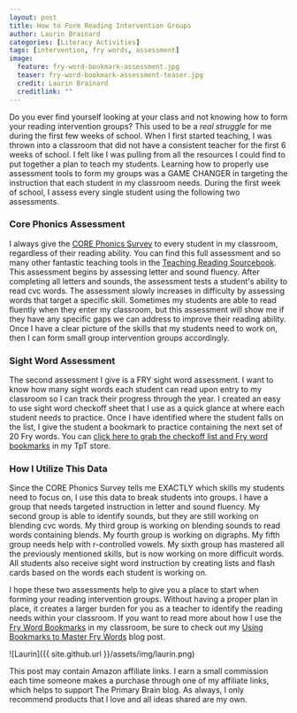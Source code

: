 ```yaml
---
layout: post
title: How to Form Reading Intervention Groups
author: Laurin Brainard
categories: [Literacy Activities]
tags: [intervention, fry words, assessment]
image:
  feature: fry-word-bookmark-assessment.jpg
  teaser: fry-word-bookmark-assessment-teaser.jpg
  credit: Laurin Brainard
  creditlink: ""
---
```

Do you ever find yourself looking at your class and not knowing how to form your reading intervention groups? This used to be a *real struggle* for me during the first few weeks of school. When I first started teaching, I was thrown into a classroom that did not have a consistent teacher for the first 6 weeks of school. I felt like I was pulling from all the resources I could find to put together a plan to teach my students. Learning how to properly use assessment tools to form my groups was a GAME CHANGER in targeting the instruction that each student in my classroom needs. During the first week of school, I assess every single student using the following two assessments. 

### Core Phonics Assessment
I always give the [CORE Phonics Survey](https://www.scholastic.com/dodea/Module_2/resources/dodea_m2_tr_core.pdf) to every student in my classroom, regardless of their reading ability. You can find this full assessment and so many other fantastic teaching tools in the [Teaching Reading Sourcebook](https://www.amazon.com/gp/product/1634022351/ref=as_li_tl?ie=UTF8&camp=1789&creative=9325&creativeASIN=1634022351&linkCode=as2&tag=theprimarybra-20&linkId=d52d72142b85a0e7bf132429fc33eec0). This assessment begins by assessing letter and sound fluency. After completing all letters and sounds, the assessment tests a student's ability to read cvc words. The assessment slowly increases in difficulty by assessing words that target a specific skill. Sometimes my students are able to read fluently when they enter my classroom, but this assessment will show me if they have any specific gaps we can address to improve their reading ability. Once I have a clear picture of the skills that my students need to work on, then I can form small group intervention groups accordingly. 

### Sight Word Assessment
The second assessment I give is a FRY sight word assessment. I want to know how many sight words each student can read upon entry to my classroom so I can track their progress through the year. I created an easy to use sight word checkoff sheet that I use as a quick glance at where each student needs to practice. Once I have identified where the student falls on the list, I give the student a bookmark to practice containing the next set of 20 Fry words. You can [click here to grab the checkoff list and Fry word bookmarks](http://bit.ly/2UGygkO) in my TpT store. 

### How I Utilize This Data
Since the CORE Phonics Survey tells me EXACTLY which skills my students need to focus on, I use this data to break students into groups. I have a group that needs targeted instruction in letter and sound fluency. My second group is able to identify sounds, but they are still working on blending cvc words. My third group is working on blending sounds to read words containing blends. My fourth group is working on digraphs. My fifth group needs help with r-controlled vowels. My sixth group has mastered all the previously mentioned skills, but is now working on more difficult words. All students also receive sight word instruction by creating lists and flash cards based on the words each student is working on. 

I hope these two assessments help to give you a place to start when forming your reading intervention groups. Without having a proper plan in place, it creates a larger burden for you as a teacher to identify the reading needs within your classroom. If you want to read more about how I use the [Fry Word Bookmarks](http://bit.ly/2UGygkO) in my classroom, be sure to check out my [Using Bookmarks to Master Fry Words](https://theprimarybrain.com/reading/2017/11/03/Fry-Word-Memorization-Through-Bookmarks/) blog post. 

<div id="fd-form-5d7bbeaa1093300012a8c6ae"></div>
<script>
  window.fd('form', {
    formId: '5d7bbeaa1093300012a8c6ae',
    containerEl: document.querySelector('#fd-form-5d7bbeaa1093300012a8c6ae')
  });
</script>

![Laurin]({{ site.github.url }}/assets/img/laurin.png)

This post may contain Amazon affiliate links. I earn a small commission each time someone makes a purchase through one of my affiliate links, which helps to support The Primary Brain blog. As always, I only recommend products that I love and all ideas shared are my own. 